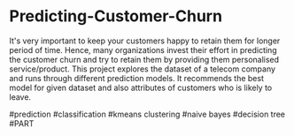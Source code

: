 # Predicting-Customer-Churn

It's very important to keep your customers happy to retain them for longer period of time. Hence, many organizations invest their effort in predicting the customer churn and try to retain them by providing them personalised service/product. This project explores the dataset of a telecom company and runs through different prediction models. It recommends the best model for given dataset and also attributes of customers who is likely to leave. 

#prediction #classification #kmeans clustering #naive bayes #decision tree #PART
